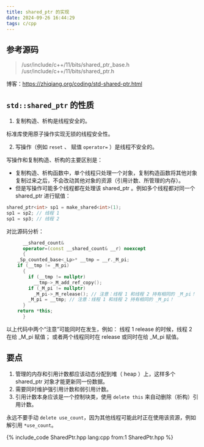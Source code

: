 ```yaml
---
title: shared_ptr 的实现
date: 2024-09-26 16:44:29
tags: c/cpp
---
```


## 参考源码

> /usr/include/c++/11/bits/shared_ptr_base.h
> /usr/include/c++/11/bits/shared_ptr.h

博客：https://zhiqiang.org/coding/std-shared-ptr.html

## `std::shared_ptr` 的性质

1. 复制构造、析构是线程安全的。

标准库使用原子操作实现无锁的线程安全性。

2. 写操作（例如 `reset` 、 赋值 `operator=` ）是线程不安全的。

写操作和复制构造、析构的主要区别是：

* 复制构造、析构函数中，单个线程只处理一个对象，复制构造函数将其他对象复制过来之后，不会改动其他对象的资源（引用计数、所管理的内存）。
* 但是写操作可能多个线程都在处理该 shared_ptr 。例如多个线程都对同一个 shared_ptr 进行赋值：

```cpp
shared_ptr<int> sp1 = make_shared<int>(1);
sp1 = sp2; // 线程 1
sp1 = sp3; // 线程 2
```

对比源码分析：

```cpp
      __shared_count&
      operator=(const __shared_count& __r) noexcept
      {
	_Sp_counted_base<_Lp>* __tmp = __r._M_pi;
	if (__tmp != _M_pi)
	  {
	    if (__tmp != nullptr)
	      __tmp->_M_add_ref_copy();
	    if (_M_pi != nullptr)
	      _M_pi->_M_release(); // 注意：线程 1 和线程 2 持有相同的 _M_pi！
	    _M_pi = __tmp; // 注意：线程 1 和线程 2 持有相同的 _M_pi！
	  }
	return *this;
      }
```

以上代码中两个“注意”可能同时在发生，例如：
线程 1 release 的时候，线程 2 在给 _M_pi 赋值；
或者两个线程同时在 release 或同时在给 _M_pi 赋值。

## 要点

1. 管理的内存和引用计数都应该动态分配到堆（ heap ）上，这样多个 shared_ptr 对象才能更新同一份数据。
2. 需要同时维护强引用计数和弱引用计数。
3. 引用计数本身应该是一个控制块类，使用 `delete this` 来自动删除（析构）引用计数。

永远不要手动 `delete use_count`，因为其他线程可能此时正在使用该资源，例如解引用 `*use_count`。

{% include_code SharedPtr.hpp lang:cpp from:1 SharedPtr.hpp %}